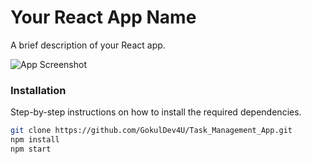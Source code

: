 # Your React App Name

A brief description of your React app.

![App Screenshot](./public/task_management.jpg)

### Installation

Step-by-step instructions on how to install the required dependencies.

```bash
git clone https://github.com/GokulDev4U/Task_Management_App.git
npm install
npm start


